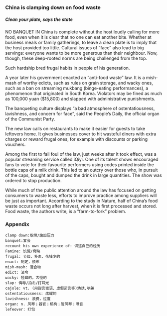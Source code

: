 ### China is clamping down on food waste
##### Clean your plate, says the state

NO BANQUET IN China is complete without the host loudly calling for more food, even when it is clear that no one can eat another bite. Whether at business meals or family gatherings, to leave a clean plate is to imply that the host provided too little. Cultural issues of “face” also lead to big servings: everyone wants to be more generous than their neighbour. Now, though, these deep-rooted norms are being challenged from the top.

Such hardship bred frugal habits in people of his generation.

A year later his government enacted an “anti-food waste” law. It is a mish-mash of worthy edicts, such as rules on grain storage, and wacky ones, such as a ban on streaming mukbang (binge-eating performances), a phenomenon that originated in South Korea. Violators may be fined as much as 100,000 yuan ($15,800) and slapped with administrative punishments.

The banqueting culture displays “a bad atmosphere of ostentatiousness, lavishness, and concern for face”, said the People’s Daily, the official organ of the Communist Party.

The new law calls on restaurants to make it easier for guests to take leftovers home. It gives businesses cover to hit wasteful diners with extra charges or reward frugal ones, for example with discounts or parking vouchers.

Among the first to fall foul of the law, just weeks after it took effect, was a popular streaming service called iQiyi. One of its talent shows encouraged fans to vote for their favourite performers using codes printed inside the bottle caps of a milk drink. This led to an outcry over those who, in pursuit of the caps, bought and dumped the drink in large quantities. The show was ordered to stop production.

While much of the public attention around the law has focused on getting consumers to waste less, efforts to improve practice among suppliers will be just as important. According to the study in Nature, half of China’s food waste occurs not long after harvest, when it is first processed and stored. Food waste, the authors write, is a “farm-to-fork” problem.

### Appendix
```
clamp down:取缔/施加压力
banquet:宴会
recount his own experience of: 讲述自己的经历
Famine: 饥荒/奇缺
frugal: 节俭，朴素，花钱少的
enact: 制定，颁布
mish-mash: 混合物
edict: 法令
wacky: 怪癖的，古怪的
slap: 侮辱/拍击/打耳光
cajole: vt. (用甜言蜜语、虚假诺言等)劝诱,哄骗
ostentatiousness: 炫耀的
lavishness: 浪费，过度
organ: n. 风琴；器官；机构；管风琴；嗓音
lefeover: 打包
```